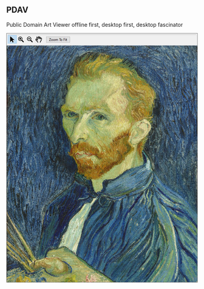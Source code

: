 ## PDAV

Public Domain Art Viewer
offline first, desktop first, desktop fascinator

![PDAV Screenshot](../img/pdav_mouseover.JPG)
